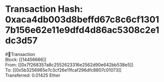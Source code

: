 
Transaction Hash: 0xaca4db003d8beffd67c8c6cf13017b156e62e11e9dfd4d86ac5308c2e1dc3d57
====================================================================================
  
#💸Transaction  
Block: [[14456666]]  
From: [[0x7f268357a8c2552623316e2562d90e642bb538e5]]  
To: [[0x5b3256965e7c3cf26e11fcaf296dfc8807c01073]]  
Transferred: 0.01425 Ether